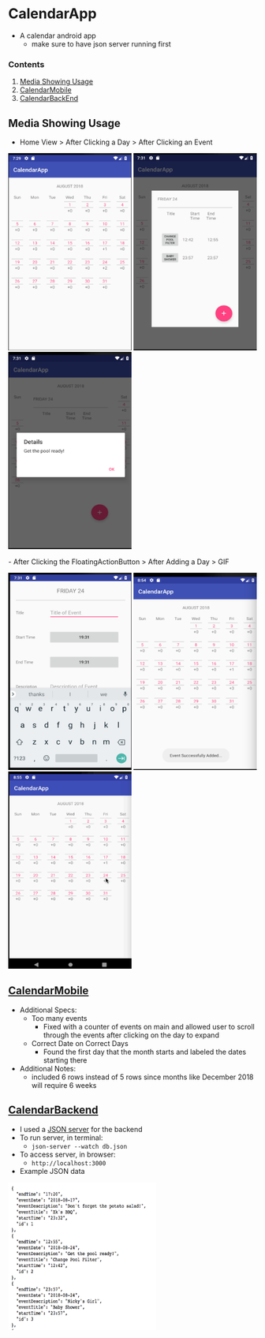 # CalendarApp
- A calendar android app 
    - make sure to have json server running first

### Contents
1. [Media Showing Usage](#pics)
2. [CalendarMobile](#cm)
3. [CalendarBackEnd](#cb)

<a name = "pics"/>

## Media Showing Usage
- Home View > After Clicking a Day > After Clicking an Event
<p>
<img src="https://github.com/justinfchin/2018spotifyfellowship/blob/master/CalendarApp/images/main.png" width="250" height="400">
<img src="https://github.com/justinfchin/2018spotifyfellowship/blob/master/CalendarApp/images/day.png" width="250" height="400">
<img src="https://github.com/justinfchin/2018spotifyfellowship/blob/master/CalendarApp/images/event.png" width="250" height="400">
</p>
- After Clicking the FloatingActionButton > After Adding a Day > GIF
<p>
<img src="https://github.com/justinfchin/2018spotifyfellowship/blob/master/CalendarApp/images/fab.png" width="250" height="400">
<img src="https://github.com/justinfchin/2018spotifyfellowship/blob/master/CalendarApp/images/post.png" width="250" height="400">
<img src="https://github.com/justinfchin/2018spotifyfellowship/blob/master/CalendarApp/images/overview.gif" width="250" height="400">
</p>

<a name = "cm" />

## [CalendarMobile](https://github.com/justinfchin/2018spotifyfellowship/tree/master/CalendarApp/CalendarMobile)


- Additional Specs:
    - Too many events
        - Fixed with a counter of events on main and allowed user to scroll through the events after clicking on the day to expand
    - Correct Date on Correct Days
        - Found the first day that the month starts and labeled the dates starting there
- Additional Notes:
    - included 6 rows instead of 5 rows since months like December 2018 will require 6 weeks 

<a name = "cb" />

## [CalendarBackend](https://github.com/justinfchin/2018spotifyfellowship/tree/master/CalendarApp/CalendarBackend)

- I used a [JSON server](https://github.com/typicode/json-server) for the backend
- To run server, in terminal:
    - `json-server --watch db.json`
- To access server, in browser:
    - `http://localhost:3000`
- Example JSON data
<img src="https://github.com/justinfchin/2018spotifyfellowship/blob/master/CalendarApp/images/json.png" width="300" height="300">
